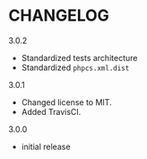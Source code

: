 CHANGELOG
=========

3.0.2
- Standardized tests architecture
- Standardized `phpcs.xml.dist`

3.0.1
- Changed license to MIT.
- Added TravisCI.

3.0.0
- initial release